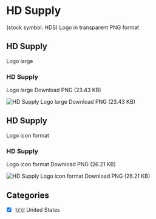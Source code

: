 # HD Supply
 (stock symbol: HDS) Logo in transparent PNG format

## HD Supply
 Logo large

### HD Supply
 Logo large Download PNG (23.43 KB)

![HD Supply
 Logo large Download PNG (23.43 KB)](/img/orig/HDS_BIG-4dea52dc.png)

## HD Supply
 Logo icon format

### HD Supply
 Logo icon format Download PNG (26.21 KB)

![HD Supply
 Logo icon format Download PNG (26.21 KB)](/img/orig/HDS-51894f82.png)



## Categories
- [x] 🇺🇸 United States
